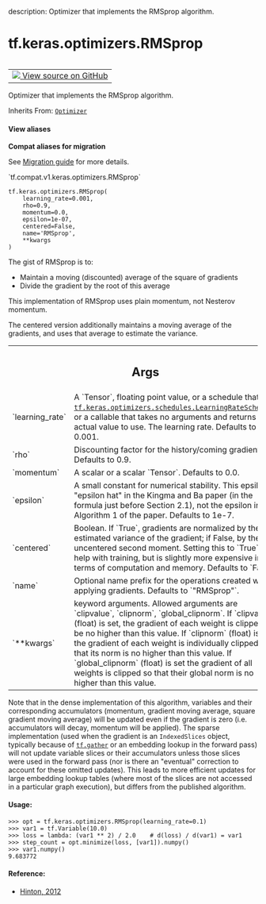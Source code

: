 description: Optimizer that implements the RMSprop algorithm.

<div itemscope itemtype="http://developers.google.com/ReferenceObject">
<meta itemprop="name" content="tf.keras.optimizers.RMSprop" />
<meta itemprop="path" content="Stable" />
<meta itemprop="property" content="__init__"/>
</div>

# tf.keras.optimizers.RMSprop

<!-- Insert buttons and diff -->

<table class="tfo-notebook-buttons tfo-api nocontent" align="left">
<td>
  <a target="_blank" href="https://github.com/keras-team/keras/tree/v2.9.0/keras/optimizers/optimizer_v2/rmsprop.py#L27-L297">
    <img src="https://www.tensorflow.org/images/GitHub-Mark-32px.png" />
    View source on GitHub
  </a>
</td>
</table>



Optimizer that implements the RMSprop algorithm.

Inherits From: [`Optimizer`](../../../tf/keras/optimizers/Optimizer.md)

<section class="expandable">
  <h4 class="showalways">View aliases</h4>
  <p>
<b>Compat aliases for migration</b>
<p>See
<a href="https://www.tensorflow.org/guide/migrate">Migration guide</a> for
more details.</p>
<p>`tf.compat.v1.keras.optimizers.RMSprop`</p>
</p>
</section>

<pre class="devsite-click-to-copy prettyprint lang-py tfo-signature-link">
<code>tf.keras.optimizers.RMSprop(
    learning_rate=0.001,
    rho=0.9,
    momentum=0.0,
    epsilon=1e-07,
    centered=False,
    name=&#x27;RMSprop&#x27;,
    **kwargs
)
</code></pre>



<!-- Placeholder for "Used in" -->

The gist of RMSprop is to:

- Maintain a moving (discounted) average of the square of gradients
- Divide the gradient by the root of this average

This implementation of RMSprop uses plain momentum, not Nesterov momentum.

The centered version additionally maintains a moving average of the
gradients, and uses that average to estimate the variance.

<!-- Tabular view -->
 <table class="responsive fixed orange">
<colgroup><col width="214px"><col></colgroup>
<tr><th colspan="2"><h2 class="add-link">Args</h2></th></tr>

<tr>
<td>
`learning_rate`
</td>
<td>
A `Tensor`, floating point value, or a schedule that is a
<a href="../../../tf/keras/optimizers/schedules/LearningRateSchedule.md"><code>tf.keras.optimizers.schedules.LearningRateSchedule</code></a>, or a callable
that takes no arguments and returns the actual value to use. The
learning rate. Defaults to 0.001.
</td>
</tr><tr>
<td>
`rho`
</td>
<td>
Discounting factor for the history/coming gradient. Defaults to 0.9.
</td>
</tr><tr>
<td>
`momentum`
</td>
<td>
A scalar or a scalar `Tensor`. Defaults to 0.0.
</td>
</tr><tr>
<td>
`epsilon`
</td>
<td>
A small constant for numerical stability. This epsilon is
"epsilon hat" in the Kingma and Ba paper (in the formula just before
Section 2.1), not the epsilon in Algorithm 1 of the paper. Defaults to
1e-7.
</td>
</tr><tr>
<td>
`centered`
</td>
<td>
Boolean. If `True`, gradients are normalized by the estimated
variance of the gradient; if False, by the uncentered second moment.
Setting this to `True` may help with training, but is slightly more
expensive in terms of computation and memory. Defaults to `False`.
</td>
</tr><tr>
<td>
`name`
</td>
<td>
Optional name prefix for the operations created when applying
gradients. Defaults to `"RMSprop"`.
</td>
</tr><tr>
<td>
`**kwargs`
</td>
<td>
keyword arguments. Allowed arguments are `clipvalue`,
`clipnorm`, `global_clipnorm`.
If `clipvalue` (float) is set, the gradient of each weight
is clipped to be no higher than this value.
If `clipnorm` (float) is set, the gradient of each weight
is individually clipped so that its norm is no higher than this value.
If `global_clipnorm` (float) is set the gradient of all weights is
clipped so that their global norm is no higher than this value.
</td>
</tr>
</table>


Note that in the dense implementation of this algorithm, variables and their
corresponding accumulators (momentum, gradient moving average, square
gradient moving average) will be updated even if the gradient is zero
(i.e. accumulators will decay, momentum will be applied). The sparse
implementation (used when the gradient is an `IndexedSlices` object,
typically because of <a href="../../../tf/gather.md"><code>tf.gather</code></a> or an embedding lookup in the forward pass)
will not update variable slices or their accumulators unless those slices
were used in the forward pass (nor is there an "eventual" correction to
account for these omitted updates). This leads to more efficient updates for
large embedding lookup tables (where most of the slices are not accessed in
a particular graph execution), but differs from the published algorithm.

#### Usage:



```
>>> opt = tf.keras.optimizers.RMSprop(learning_rate=0.1)
>>> var1 = tf.Variable(10.0)
>>> loss = lambda: (var1 ** 2) / 2.0    # d(loss) / d(var1) = var1
>>> step_count = opt.minimize(loss, [var1]).numpy()
>>> var1.numpy()
9.683772
```

#### Reference:

- [Hinton, 2012](
  http://www.cs.toronto.edu/~tijmen/csc321/slides/lecture_slides_lec6.pdf)


